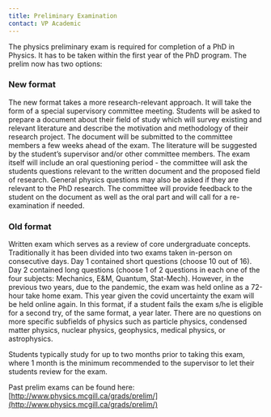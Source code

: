 ```yaml
---
title: Preliminary Examination
contact: VP Academic
---
```


The physics preliminary exam is required for completion of a PhD in Physics. It has to be taken within the first year of the PhD program. The prelim now has two options:

### New format

The new format takes a more research-relevant approach. It will take the form of a special supervisory committee meeting.  Students will be asked to prepare a document about their field of study which will survey existing and relevant literature and describe the motivation and methodology of their research project. The document will be submitted to the committee members a few weeks ahead of the exam. The literature will be suggested by the student’s supervisor and/or other committee members. The exam itself will include an oral questioning period - the committee will ask the students questions relevant to the written document and the proposed field of research. General physics questions may also be asked if they are relevant to the PhD research. The committee will provide feedback to the student on the document as well as the oral part and will call for a re-examination if needed.

### Old format

Written exam which serves as a review of core undergraduate concepts. Traditionally it has been divided into two exams taken in-person on consecutive days. Day 1 contained short questions (choose 10 out of 16). Day 2 contained long questions (choose 1 of 2 questions in each one of the four subjects: Mechanics, E&M, Quantum, Stat-Mech). However, in the previous two years, due to the pandemic, the exam was held online as a 72-hour take home exam. This year given the covid uncertainty the exam will be held online again. In this format, if a student fails the exam s/he is eligible for a second try, of the same format, a year later. There are no questions on more specific subfields of physics such as particle physics, condensed matter physics, nuclear physics, geophysics, medical physics, or astrophysics.

Students typically study for up to two months prior to taking this exam, where 1 month is the minimum recommended to the supervisor to let their students review for the exam.

Past prelim exams can be found here: [http://www.physics.mcgill.ca/grads/prelim/](http://www.physics.mcgill.ca/grads/prelim/)